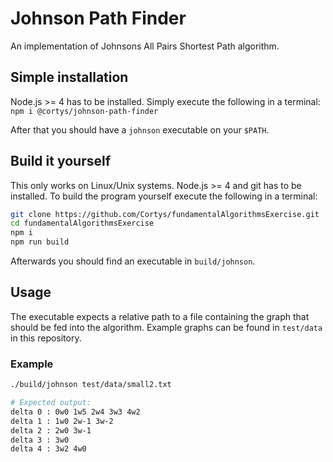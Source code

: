 # Johnson Path Finder

An implementation of Johnsons All Pairs Shortest Path algorithm.

## Simple installation

Node.js >= 4 has to be installed. Simply execute the following in a terminal: `npm i @cortys/johnson-path-finder`

After that you should have a `johnson` executable on your `$PATH`.

## Build it yourself

This only works on Linux/Unix systems. Node.js >= 4 and git has to be installed. To build the program yourself execute the following in a terminal:

```sh
git clone https://github.com/Cortys/fundamentalAlgorithmsExercise.git
cd fundamentalAlgorithmsExercise
npm i
npm run build
```
Afterwards you should find an executable in `build/johnson`.

## Usage

The executable expects a relative path to a file containing the graph that should be fed into the algorithm. Example graphs can be found in `test/data` in this repository.

### Example

```sh
./build/johnson test/data/small2.txt

# Expected output:
delta 0 : 0w0 1w5 2w4 3w3 4w2
delta 1 : 1w0 2w-1 3w-2
delta 2 : 2w0 3w-1
delta 3 : 3w0
delta 4 : 3w2 4w0
```

